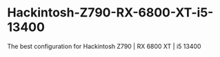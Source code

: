 # Hackintosh-Z790-RX-6800-XT-i5-13400
The best configuration for Hackintosh Z790 | RX 6800 XT | i5 13400
